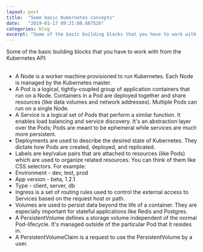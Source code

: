 ```yaml
---
layout: post
title:  "Some basic Kubernetes concepts"
date:   "2019-01-17 09:21:08.687526"
categories: blog
excerpt: "Some of the basic building blocks that you have to work with from the Kubernetes API:"
---
```


<div>Some of the basic building blocks that you have to work with from the Kubernetes API:<br><br></div><ul><li>A Node is a worker machine provisioned to run Kubernetes. Each Node is managed by the Kubernetes master.</li><li>A Pod is a logical, tightly-coupled group of application containers that run on a Node. Containers in a Pod are deployed together and share resources (like data volumes and network addresses). Multiple Pods can run on a single Node.</li><li>A Service is a logical set of Pods that perform a similar function. It enables load balancing and service discovery. It's an abstraction layer over the Pods; Pods are meant to be ephemeral while services are much more persistent.</li><li>Deployments are used to describe the desired state of Kubernetes. They dictate how Pods are created, deployed, and replicated.</li><li>Labels are key/value pairs that are attached to resources (like Pods) which are used to organize related resources. You can think of them like CSS selectors. For example:</li><li>Environment - dev, test, prod</li><li>App version - beta, 1.2.1</li><li>Type - client, server, db</li><li>Ingress is a set of routing rules used to control the external access to Services based on the request host or path.</li><li>Volumes are used to persist data beyond the life of a container. They are especially important for stateful applications like Redis and Postgres.</li><li>A PersistentVolume defines a storage volume independent of the normal Pod-lifecycle. It's managed outside of the particular Pod that it resides in.</li><li>A PersistentVolumeClaim is a request to use the PersistentVolume by a user.<br><br></li></ul>